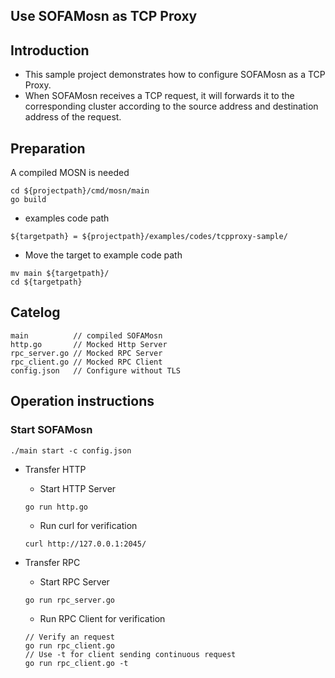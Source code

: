 ## Use SOFAMosn as TCP Proxy

## Introduction

+ This sample project demonstrates how to configure SOFAMosn as a TCP Proxy.
+ When SOFAMosn receives a TCP request, it will forwards it to the corresponding cluster according to the source address and 
destination address of the request.

## Preparation

A compiled MOSN is needed
```
cd ${projectpath}/cmd/mosn/main
go build
```

+ examples code path

```
${targetpath} = ${projectpath}/examples/codes/tcpproxy-sample/
```

+ Move the target to example code path

```
mv main ${targetpath}/
cd ${targetpath}

```

## Catelog

```
main          // compiled SOFAMosn
http.go       // Mocked Http Server
rpc_server.go // Mocked RPC Server
rpc_client.go // Mocked RPC Client
config.json   // Configure without TLS
```


## Operation instructions

### Start SOFAMosn

```
./main start -c config.json
```

+ Transfer HTTP

  + Start HTTP Server

  ```
  go run http.go 
  ```

  + Run curl for verification

  ```
  curl http://127.0.0.1:2045/
  ```
+ Transfer RPC

  + Start RPC Server

  ```
  go run rpc_server.go
  ```

  + Run RPC Client for verification

  ```
  // Verify an request
  go run rpc_client.go
  // Use -t for client sending continuous request 
  go run rpc_client.go -t
  ```
